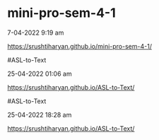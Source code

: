 # mini-pro-sem-4-1
7-04-2022 9:19 am

https://srushtiharyan.github.io/mini-pro-sem-4-1/

#ASL-to-Text

25-04-2022 01:06 am

https://srushtiharyan.github.io/ASL-to-Text/


#ASL-to-Text

25-04-2022 18:28 am

https://srushtiharyan.github.io/ASL-to-Text/
